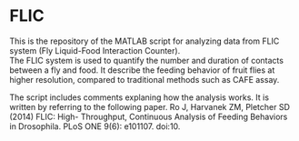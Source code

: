 # FLIC
This is the repository of the MATLAB script for analyzing data from FLIC system (Fly Liquid-Food Interaction Counter).   
The FLIC system is used to quantify the number and duration of contacts between a fly and food.
It describe the feeding behavior of fruit flies at higher resolution, compared to traditional methods such as CAFE assay.

The script includes comments explaning how the analysis works. It is written by referring to the following paper.
Ro J, Harvanek ZM, Pletcher SD (2014) FLIC: High- Throughput, Continuous Analysis of Feeding Behaviors in  Drosophila. PLoS ONE 9(6): e101107. doi:10.




